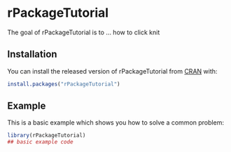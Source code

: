 
# rPackageTutorial

<!-- badges: start -->
<!-- badges: end -->

The goal of rPackageTutorial is to ...
how to click knit

## Installation

You can install the released version of rPackageTutorial from [CRAN](https://CRAN.R-project.org) with:

``` r
install.packages("rPackageTutorial")
```

## Example

This is a basic example which shows you how to solve a common problem:

``` r
library(rPackageTutorial)
## basic example code
```

